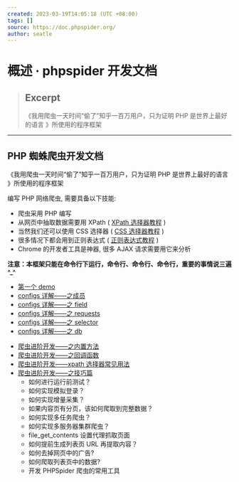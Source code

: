 ```yaml
---
created: 2023-03-19T14:05:18 (UTC +08:00)
tags: []
source: https://doc.phpspider.org/
author: seatle
---
```


# 概述 · phpspider 开发文档

> ## Excerpt
>
> 《我用爬虫一天时间“偷了”知乎一百万用户，只为证明 PHP 是世界上最好的语言 》所使用的程序框架

---

## PHP 蜘蛛爬虫开发文档

《我用爬虫一天时间“偷了”知乎一百万用户，只为证明 PHP 是世界上最好的语言 》所使用的程序框架

编写 PHP 网络爬虫, 需要具备以下技能:

- 爬虫采用 PHP 编写
- 从网页中抽取数据需要用 XPath ( [XPath 选择器教程](http://www.w3school.com.cn/xpath/index.asp) )
- 当然我们还可以使用 CSS 选择器 ( [CSS 选择器教程](http://www.w3school.com.cn/cssref/css_selectors.asp) )
- 很多情况下都会用到正则表达式 ( [正则表达式教程](https://www.w3cschool.cn/regexp/) )
- Chrome 的开发者工具是神器, 很多 AJAX 请求需要用它来分析

**注意：本框架只能在命令行下运行，命令行、命令行、命令行，重要的事情说三遍 ^\_^**

- [第一个 demo](./demo-start.md)
- [configs 详解——之成员](./configs-members.md)
- [configs 详解——之 field](./configs-field.md)
- [configs 详解——之 requests](./requests.md)
- [configs 详解——之 selector](./selector.md)
- [configs 详解——之 db](./db.md)
<!-- - [configs 详解——之 log](./) -->
- [爬虫进阶开发——之内置方法](./methods.md)
- [爬虫进阶开发——之回调函数](./callback.md)
- [爬虫进阶开发——xpath 选择器常见用法](./xpath.md)
- [爬虫进阶开发——之技巧篇](./development_skills.md)
  - 如何进行运行前测试？
  - 如何实现模拟登录？
  - 如何实现增量采集？
  - 如果内容页有分页，该如何爬取到完整数据？
  - 如何实现多任务爬虫？
  - 如何实现多服务器集群爬虫？
  - file_get_contents 设置代理抓取页面
  - 如何提前生成列表页 URL 再提取内容？
  - 如何去掉网页中的广告?
  - 如何爬取列表页中的数据?
  - 开发 PHPSpider 爬虫的常用工具
